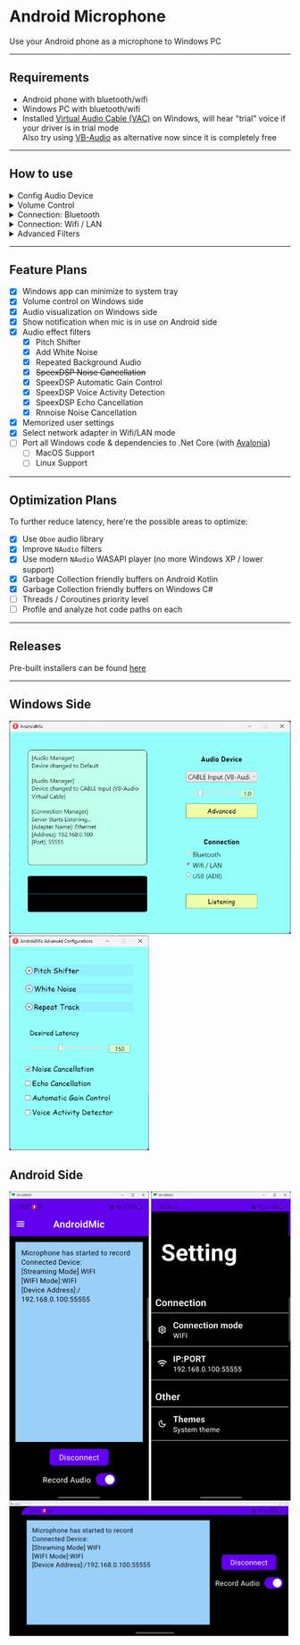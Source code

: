 # Android Microphone

Use your Android phone as a microphone to Windows PC

------

## Requirements
* Android phone with bluetooth/wifi
* Windows PC with bluetooth/wifi
* Installed [Virtual Audio Cable (VAC)](https://vac.muzychenko.net/en/) on Windows, will hear "trial" voice if your driver is in trial mode\
  Also try using [VB-Audio](https://vb-audio.com/Cable/) as alternative now since it is completely free

------

## How to use

<details>
<summary>Config Audio Device</summary>

1. Run Windows side app
2. Select audio speaker from drop down list to the one that VB created\
   <img src="Assets/sound_config1.png" width="300" alt="sound config1">
3. Use the corresponding microphone created by VB\
   <img src="Assets/sound_config2.png" width="300" alt="sound config2">
4. In `Properties` of both, make sure both set default format to following:\
   <img src="Assets/sound_config4.png" width="300" alt="sound config4">
5. For speaker, click `Configure Speakers` and set channel to `Mono`:\
   <img src="Assets/sound_config3.png" width="300" alt="sound config3">
6. For microphone, click `Properties` and set following:\
   <img src="Assets/sound_config5.png" width="300" alt="sound config5">

On my machine, this setup has the lowest delay and best sound quality.\
Can further improve audio latency by opening `VBCABLE_ControlPanel.exe` (from downloaded folder of VB) and set `Max Latency` in Options to 2048 smp:\
<img src="Assets/sound_config6.png" width="600" alt="sound config6">

Do not set to 512 smp since that will cause most buffers lost. If 2048 has no sound or bad quality, consider a higher smp.

</details>

<details>
<summary>Volume Control</summary>

1. Run Windows side app
2. Drag slider to control volume

</details>

<details>
<summary>Connection: Bluetooth</summary>

1. Make sure PC and phone are paired once
2. Check `Bluetooth` button on Windows app
3. Click `Connect` on Windows app to start server
4. Click `Connect` on Android app to connect
5. Tap `Record Audio` on Android app to start transferring audio

</details>

<details>
<summary>Connection: Wifi / LAN</summary>

1. Make sure PC and phone are under the same network
   1. Can be under the same router with Wifi
   2. Can have PC connected to ethernet of the same router
   3. Can have PC connected to phone by cable and enable USB tethering on phone
2. Click `Connect` on Windows app to start server
3. Click `Connect` on Android app to connect
4. Enter `IP` and `Port` (displayed on Windows side) on Android app
5. Tap `Record Audio` on Android app to start transferring audio

</details>

<details>
<summary>Advanced Filters</summary>

1. Run Windows side app
2. Connect phone to app
3. Click `Advanced Effects` to open advanced settings window
4. Expand a filter and check `enabled` to test effects

__Pitch Shifter__:
* Slider controls pitch shift factor

__White Noise__:
* Slider controls the noise strength

__Repeat Track__:
* Check `Repeat` to enable looped audio track
* Slider controls audio track volume strength
* `Select File` to select an audio file to play

__SpeexDSP Filters__:
* Check corresponding filters to enable/disable
* If Echo Cancellation does not work (your friend hears echo from your speaker)\
  Try re-enable echo cancellation to restart cancellation state\
  Echo Cancellation may take a while (5-10s) to optimize

__Rnnoise Filter__:
* Check "Noise Cancellation" and try

</details>

------

## Feature Plans

- [x] Windows app can minimize to system tray
- [x] Volume control on Windows side
- [x] Audio visualization on Windows side
- [x] Show notification when mic is in use on Android side
- [x] Audio effect filters
  - [x] Pitch Shifter
  - [x] Add White Noise
  - [x] Repeated Background Audio
  - [x] ~~SpeexDSP Noise Cancellation~~
  - [x] SpeexDSP Automatic Gain Control
  - [x] SpeexDSP Voice Activity Detection
  - [x] SpeexDSP Echo Cancellation
  - [x] Rnnoise Noise Cancellation
- [x] Memorized user settings
- [x] Select network adapter in Wifi/LAN mode
- [ ] Port all Windows code & dependencies to .Net Core (with [Avalonia](https://github.com/AvaloniaUI/Avalonia))
  - [ ] MacOS Support
  - [ ] Linux Support

------

## Optimization Plans

To further reduce latency, here're the possible areas to optimize:
- [x] Use `Oboe` audio library
- [x] Improve `NAudio` filters
- [x] Use modern `NAudio` WASAPI player (no more Windows XP / lower support)
- [x] Garbage Collection friendly buffers on Android Kotlin
- [x] Garbage Collection friendly buffers on Windows C#
- [ ] Threads / Coroutines priority level
- [ ] Profile and analyze hot code paths on each

------

## Releases

Pre-built installers can be found [here](https://github.com/teamclouday/AndroidMic/releases)

------

## Windows Side

<p float="left">
<img src="Assets/p1.png" width="510" alt="Windows Side">
<img src="Assets/p4.png" width="250" alt="Windows Side">
</p>

## Android Side

<img src="Assets/p2.png" width="250" alt="Android Side">
<img src="Assets/p3.png" width="250" alt="Android Side">

<img src="Assets/p5.png" width="500" alt="Android Side">

